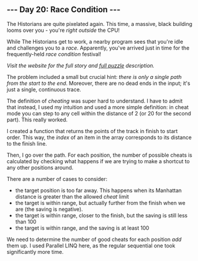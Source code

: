 ## --- Day 20: Race Condition ---
The Historians are quite pixelated again. This time, a massive, black building looms over you - you're _right outside_ the CPU!

While The Historians get to work, a nearby program sees that you're idle and challenges you to a <em>race</em>. Apparently, you've arrived just in time for the frequently-held <em>race condition</em> festival!

_Visit the website for the full story and [full puzzle](https://adventofcode.com/2024/day/20) description._ 

The problem included a small but crucial hint: _there is only a single path from the start to the end_. Moreover, there are no dead ends in the input; it's just a single, continuous trace.

The definition of _cheating_ was super hard to understand. I have to admit that instead, I used my intuition and used a more simple definition: in cheat mode you can step to any cell within the distance of 2 (or 20 for the second part). This really worked.

I created a function that returns the points of the track in finish to start order. This way, the _index_ of an item in the array corresponds to its distance to the finish line.

Then, I go over the path. For each position, the number of possible cheats is calculated by checking what happens if we are trying to make a shortcut to any other positions around. 

There are a number of cases to consider:
- the target position is too far away. This happens when its Manhattan distance is greater than the allowed _cheat_ limit
- the target is within range, but actually further from the finish when we are (the saving is negative).
- the target is within range, closer to the finish, but the saving is still less than 100
- the target is within range, and the saving is at least 100

We need to determine the number of good cheats for each position _add_ them up. I used Parallel LINQ here, as the regular sequential one took significantly more time.
